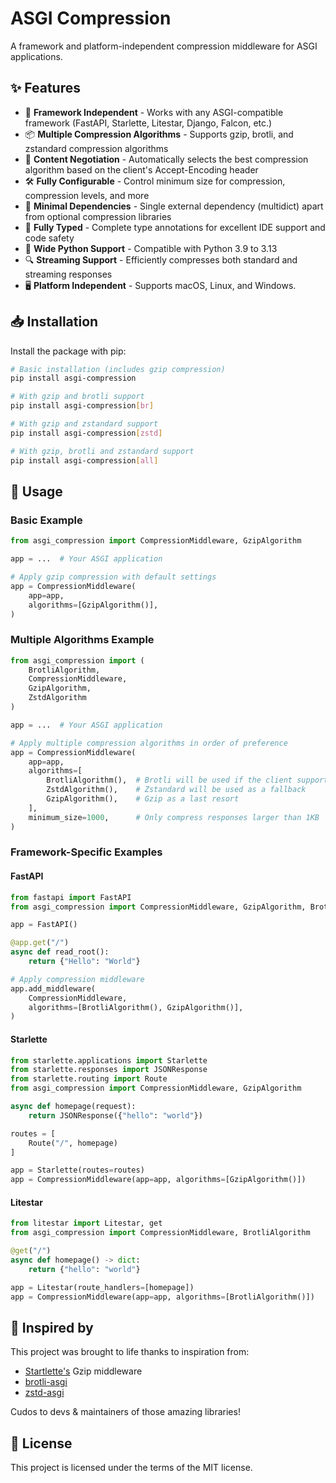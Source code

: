 # ASGI Compression

A framework and platform-independent compression middleware for ASGI applications.

## ✨ Features

- 🚀 **Framework Independent** - Works with any ASGI-compatible framework (FastAPI, Starlette, Litestar, Django, Falcon, etc.)
- 📦 **Multiple Compression Algorithms** - Supports gzip, brotli, and zstandard compression algorithms
- 🔄 **Content Negotiation** - Automatically selects the best compression algorithm based on the client's Accept-Encoding header
- 🛠️ **Fully Configurable** - Control minimum size for compression, compression levels, and more
- 📏 **Minimal Dependencies** - Single external dependency (multidict) apart from optional compression libraries
- 📝 **Fully Typed** - Complete type annotations for excellent IDE support and code safety
- 🐍 **Wide Python Support** - Compatible with Python 3.9 to 3.13
- 🔍 **Streaming Support** - Efficiently compresses both standard and streaming responses
- 🖥️ **Platform Independent** - Supports macOS, Linux, and Windows.

## 📥 Installation

Install the package with pip:

```bash
# Basic installation (includes gzip compression)
pip install asgi-compression

# With gzip and brotli support
pip install asgi-compression[br]

# With gzip and zstandard support
pip install asgi-compression[zstd]

# With gzip, brotli and zstandard support
pip install asgi-compression[all]
```

## 🚀 Usage

### Basic Example

```python
from asgi_compression import CompressionMiddleware, GzipAlgorithm

app = ...  # Your ASGI application

# Apply gzip compression with default settings
app = CompressionMiddleware(
    app=app,
    algorithms=[GzipAlgorithm()],
)
```

### Multiple Algorithms Example

```python
from asgi_compression import (
    BrotliAlgorithm, 
    CompressionMiddleware, 
    GzipAlgorithm, 
    ZstdAlgorithm
)

app = ...  # Your ASGI application

# Apply multiple compression algorithms in order of preference
app = CompressionMiddleware(
    app=app,
    algorithms=[
        BrotliAlgorithm(),  # Brotli will be used if the client supports it
        ZstdAlgorithm(),    # Zstandard will be used as a fallback
        GzipAlgorithm(),    # Gzip as a last resort
    ],
    minimum_size=1000,      # Only compress responses larger than 1KB
)
```

### Framework-Specific Examples

#### FastAPI

```python
from fastapi import FastAPI
from asgi_compression import CompressionMiddleware, GzipAlgorithm, BrotliAlgorithm

app = FastAPI()

@app.get("/")
async def read_root():
    return {"Hello": "World"}

# Apply compression middleware
app.add_middleware(
    CompressionMiddleware,
    algorithms=[BrotliAlgorithm(), GzipAlgorithm()],
)
```

#### Starlette

```python
from starlette.applications import Starlette
from starlette.responses import JSONResponse
from starlette.routing import Route
from asgi_compression import CompressionMiddleware, GzipAlgorithm

async def homepage(request):
    return JSONResponse({"hello": "world"})

routes = [
    Route("/", homepage)
]

app = Starlette(routes=routes)
app = CompressionMiddleware(app=app, algorithms=[GzipAlgorithm()])
```

#### Litestar

```python
from litestar import Litestar, get
from asgi_compression import CompressionMiddleware, BrotliAlgorithm

@get("/")
async def homepage() -> dict:
    return {"hello": "world"}

app = Litestar(route_handlers=[homepage])
app = CompressionMiddleware(app=app, algorithms=[BrotliAlgorithm()])
```

## 🙌 Inspired by

This project was brought to life thanks to inspiration from:

- [Startlette's](https://github.com/encode/starlette) Gzip middleware
- [brotli-asgi](https://github.com/fullonic/brotli-asgi)
- [zstd-asgi](https://github.com/tuffnatty/zstd-asgi)

Cudos to devs & maintainers of those amazing libraries!

## 📜 License

This project is licensed under the terms of the MIT license.

